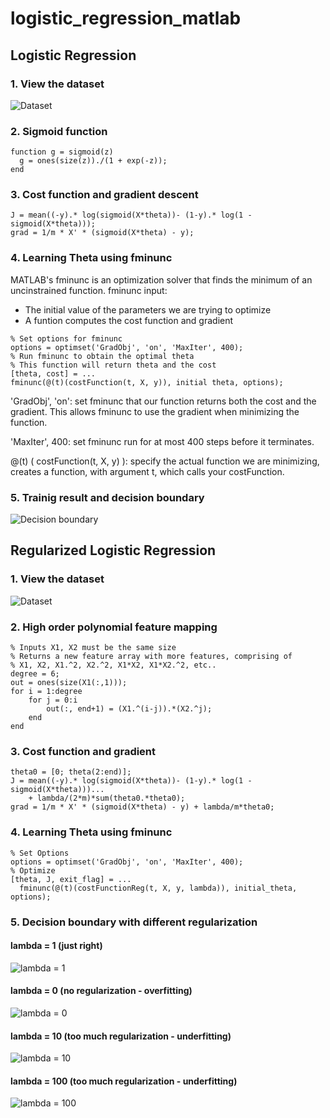 # logistic_regression_matlab

## Logistic Regression

### 1. View the dataset
![Dataset](https://raw.githubusercontent.com/guoqi228/logistic_regression_matlab/master/fig_1_dataset.png)

### 2. Sigmoid function
```
function g = sigmoid(z)
  g = ones(size(z))./(1 + exp(-z));
end
```

### 3. Cost function and gradient descent
```
J = mean((-y).* log(sigmoid(X*theta))- (1-y).* log(1 - sigmoid(X*theta)));
grad = 1/m * X' * (sigmoid(X*theta) - y);
```

### 4. Learning Theta using fminunc
MATLAB's fminunc is an optimization solver that finds the minimum of an uncinstrained function.
fminunc input:
* The initial value of the parameters we are trying to optimize
* A funtion computes the cost function and gradient
```
% Set options for fminunc
options = optimset('GradObj', 'on', 'MaxIter', 400);
% Run fminunc to obtain the optimal theta
% This function will return theta and the cost
[theta, cost] = ...
fminunc(@(t)(costFunction(t, X, y)), initial theta, options);
```
'GradObj', 'on': set fminunc that our function returns both the cost and the gradient. 
This allows fminunc to use the gradient when minimizing the function.

'MaxIter', 400: set fminunc run for at most 400 steps before it terminates.

@(t) ( costFunction(t, X, y) ): specify the actual function we are minimizing, creates a function, 
with argument t, which calls your costFunction.

### 5. Trainig result and decision boundary
![Decision boundary](https://raw.githubusercontent.com/guoqi228/logistic_regression_matlab/master/fig_2_decision_boundary.png)

## Regularized Logistic Regression

### 1. View the dataset
![Dataset](https://raw.githubusercontent.com/guoqi228/logistic_regression_matlab/master/fig_3_dataset_2.png)

### 2. High order polynomial feature mapping
```
% Inputs X1, X2 must be the same size
% Returns a new feature array with more features, comprising of 
% X1, X2, X1.^2, X2.^2, X1*X2, X1*X2.^2, etc..
degree = 6;
out = ones(size(X1(:,1)));
for i = 1:degree
    for j = 0:i
        out(:, end+1) = (X1.^(i-j)).*(X2.^j);
    end
end
```

### 3. Cost function and gradient
```
theta0 = [0; theta(2:end)];
J = mean((-y).* log(sigmoid(X*theta))- (1-y).* log(1 - sigmoid(X*theta)))...
    + lambda/(2*m)*sum(theta0.*theta0);
grad = 1/m * X' * (sigmoid(X*theta) - y) + lambda/m*theta0;
```

### 4. Learning Theta using fminunc
```
% Set Options
options = optimset('GradObj', 'on', 'MaxIter', 400);
% Optimize
[theta, J, exit_flag] = ...
  fminunc(@(t)(costFunctionReg(t, X, y, lambda)), initial_theta, options);
```

### 5. Decision boundary with different regularization
#### lambda = 1 (just right)
![lambda = 1](https://raw.githubusercontent.com/guoqi228/logistic_regression_matlab/master/fig_4_decision_boundary_lambda_1.png)

#### lambda = 0 (no regularization - overfitting)
![lambda = 0](https://raw.githubusercontent.com/guoqi228/logistic_regression_matlab/master/fig_5_decision_boundary_lambda_0.png)

#### lambda = 10 (too much regularization - underfitting)
![lambda = 10](https://raw.githubusercontent.com/guoqi228/logistic_regression_matlab/master/fig_6_decision_boundary_lambda_10.png)

#### lambda = 100 (too much regularization - underfitting)
![lambda = 100](https://raw.githubusercontent.com/guoqi228/logistic_regression_matlab/master/fig_7_decision_boundary_lambda_100.png)

